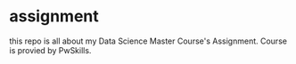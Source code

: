 # assignment
this repo is all about my Data Science Master Course's Assignment.
Course is provied by PwSkills.
